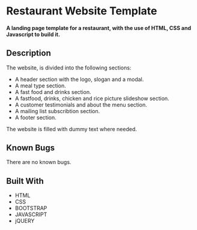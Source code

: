 
# Restaurant Website Template 
#### A landing page template for a restaurant, with the use of HTML, CSS and Javascript to build it. 

## Description
The website, is divided into the following sections:

* A header section with the logo, slogan and a modal.
* A meal type section.
* A fast food and drinks section.
* A fastfood, drinks, chicken and rice picture slideshow section.
* A customer testimonials and about the menu section.
* A mailing list subscribtion section.
* A footer section.

The website is filled with dummy text where needed. 

## Known Bugs

There are no known bugs.

## Built With

* HTML
* CSS
* BOOTSTRAP
* JAVASCRIPT
* jQUERY
